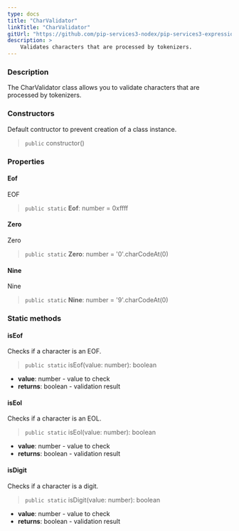 ```yaml
---
type: docs
title: "CharValidator"
linkTitle: "CharValidator"
gitUrl: "https://github.com/pip-services3-nodex/pip-services3-expressions-nodex"
description: > 
    Validates characters that are processed by tokenizers.
---
```


### Description

The CharValidator class allows you to validate characters that are processed by tokenizers.

### Constructors
Default contructor to prevent creation of a class instance.

> `public` constructor()


### Properties

#### Eof
EOF
> `public static` **Eof**: number = 0xffff

#### Zero
Zero
> `public static` **Zero**: number = '0'.charCodeAt(0)

#### Nine
Nine
> `public static` **Nine**: number = '9'.charCodeAt(0)

### Static methods

#### isEof
Checks if a character is an EOF.

> `public static` isEof(value: number): boolean

- **value**: number - value to check
- **returns**: boolean - validation result


#### isEol
Checks if a character is an EOL.

> `public static` isEol(value: number): boolean

- **value**: number - value to check
- **returns**: boolean - validation result

#### isDigit
Checks if a character is a digit.

> `public static` isDigit(value: number): boolean

- **value**: number - value to check
- **returns**: boolean - validation result
